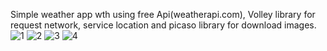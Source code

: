 Simple weather app wth using free Api(weatherapi.com), Volley library for request network, service location and picaso library for download images.
![1](https://user-images.githubusercontent.com/87577579/194411783-f4c67fee-f3d7-46e5-a118-3807d90073f4.jpg)
![2](https://user-images.githubusercontent.com/87577579/194411786-00ba0373-7820-409a-80a2-35bb22ff0b44.jpg)
![3](https://user-images.githubusercontent.com/87577579/194411792-aa7ce4a6-930a-4cfe-a285-d66a38218541.jpg)
![4](https://user-images.githubusercontent.com/87577579/194411795-875273c6-8787-4ef5-971c-d57091d5e4b4.jpg)
